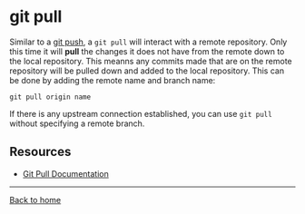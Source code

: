 # git pull
Similar to a [git push](./Push.md), a `git pull` will interact with a remote repository. Only this time it will **pull** the changes it does not have from the remote down to the local repository. 
This meanns any commits made that are on the remote repository will be pulled down and added to the local repository. 
This can be done by adding the remote name and branch name:
```
git pull origin name
```
If there is any upstream connection established, you can use `git pull` without specifying a remote branch. 
## Resources
- [Git Pull Documentation](https://git-scm.com/docs/git-pull)
---
[Back to home](../README.md)
